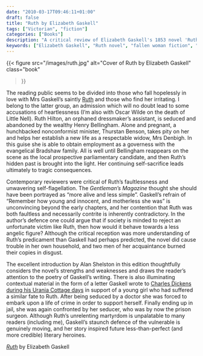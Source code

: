 ```yaml
---
date: "2010-03-17T09:46:11+01:00"
draft: false
title: "Ruth by Elizabeth Gaskell"
tags: ["Victorian", "fiction"]
categories: ["Books"]
description: "A critical review of Elizabeth Gaskell's 1853 novel 'Ruth,' examining the story of a 'fallen woman' redeemed through self-sacrifice. Explore why some readers find Ruth's saintly perfection irritating despite Gaskell's noble defense of vulnerable women."
keywords: ["Elizabeth Gaskell", "Ruth novel", "fallen woman fiction", "Victorian morality", "social problem novel", "Victorian controversy", "Victorian women"]
---
```


{{< figure
  src="/images/ruth.jpg"
  alt="Cover of Ruth by Elizabeth Gaskell"
  class="book"
>}}

The reading public seems to be divided into those who fall hopelessly in love with Mrs Gaskell’s saintly [Ruth](https://uk.bookshop.org/a/2760/9780199581955) and those who find her irritating. I belong to the latter group, an admission which will no doubt lead to some accusations of heartlessness (I’m also with Oscar Wilde on the death of Little Nell).  Ruth Hilton, an orphaned dressmaker’s assistant, is seduced and abandoned by the wealthy Henry Bellingham. Alone and pregnant, a hunchbacked nonconformist minister, Thurstan Benson, takes pity on her and helps her establish a new life as a respectable widow, Mrs Denbigh. In this guise she is able to obtain employment as a governess with the evangelical Bradshaw family. All is well until Bellingham reappears on the scene as the local prospective parliamentary candidate, and then Ruth’s hidden past is brought into the light. Her continuing self-sacrifice leads ultimately to tragic consequences.

Contemporary reviewers were critical of Ruth’s faultlessness and unwavering self-flagellation. The _Gentleman’s Magazine_ thought she should have been portrayed as “more alive and less simple”. Gaskell’s refrain of “Remember how young and innocent, and motherless she was” is unconvincing beyond the early chapters, and her contention that Ruth was both faultless and necessarily contrite is inherently contradictory. In the author’s defence one could argue that if society is minded to reject an unfortunate victim like Ruth, then how would it behave towards a less angelic figure? Although the critical reception was more understanding of Ruth’s predicament than Gaskell had perhaps predicted, the novel did cause trouble in her own household, and two men of her acquaintance burned their copies in disgust.

The excellent introduction by Alan Shelston in this edition thoughtfully considers the novel’s strengths and weaknesses and draws the reader’s attention to the poetry of Gaskell’s writing. There is also illuminating contextual material in the form of a letter Gaskell wrote to [Charles Dickens during his Urania Cottage days](/posts/charles-dickens-and-the-house-of-fallen-women/) in support of a young girl who had suffered a similar fate to Ruth. After being seduced by a doctor she was forced to embark upon a life of crime in order to support herself.  Finally ending up in jail, she was again confronted by her seducer, who was by now the prison surgeon. Although Ruth’s unrelenting martyrdom is unpalatable to many readers (including me), Gaskell’s staunch defence of the vulnerable is genuinely moving, and her story inspired future less-than-perfect (and more credible) literary heroines.

[_Ruth_](https://uk.bookshop.org/a/2760/9780199581955) by Elizabeth Gaskell
